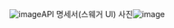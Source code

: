 ![image](https://github.com/user-attachments/assets/ea124e69-d934-4487-a84c-3d7c25393d6c)API 명세서(스웨거 UI) 
사진![image](https://github.com/user-attachments/assets/ee6c5d90-9409-41a0-9a95-d73797110c78)

